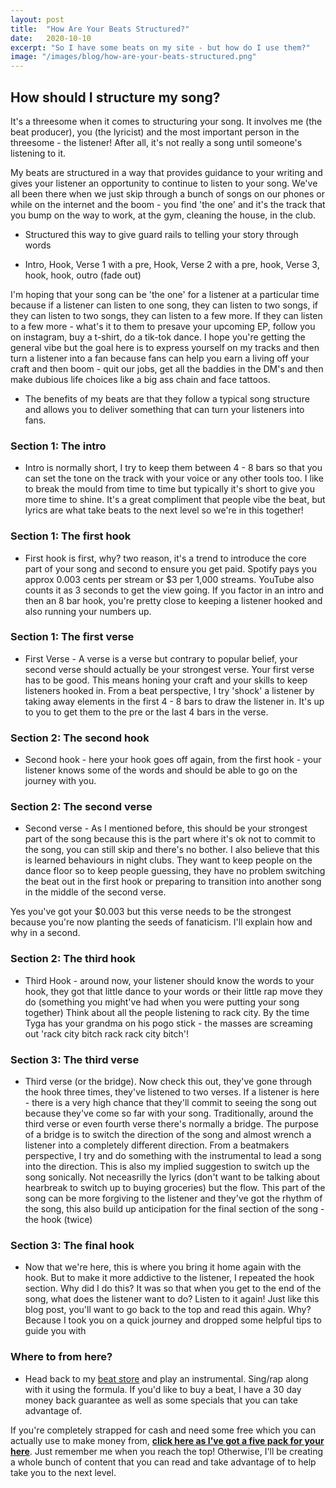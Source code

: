 ```yaml
---
layout: post
title:  "How Are Your Beats Structured?"
date:   2020-10-10
excerpt: "So I have some beats on my site - but how do I use them?"
image: "/images/blog/how-are-your-beats-structured.png"
---
```

## How should I structure my song?

It's a threesome when it comes to structuring your song. It involves me (the beat producer), you (the lyricist) and the most important person in the threesome - the listener! After all, it's not really a song until someone's listening to it.

My beats are structured in a way that provides guidance to your writing and gives your listener an opportunity to continue to listen to your song. We've all been there when we just skip through a bunch of songs on our phones or while on the internet and the boom - you find 'the one' and it's the track that you bump on the way to work, at the gym, cleaning the house, in the club.

- Structured this way to give guard rails to telling your story through words

- Intro, Hook, Verse 1 with a pre, Hook, Verse 2 with a pre, hook, Verse 3, hook, hook, outro (fade out)

I'm hoping that your song can be 'the one' for a listener at a particular time because if a listener can listen to one song, they can listen to two songs, if they can listen to two songs, they can listen to a few more. If they can listen to a few more - what's it to  them to presave your upcoming EP, follow you on instagram, buy a t-shirt, do a tik-tok dance. I hope you're getting the general vibe but the goal here is to express yourself on my tracks and then turn a listener into a fan because fans can help you earn a living off your craft and then boom - quit our jobs, get all the baddies in the DM's and then make dubious life choices like a big ass chain and face tattoos.

- The benefits of my beats are that they follow a typical song structure and allows you to deliver something that can turn your listeners into fans.

### Section 1: The intro

- Intro is normally short, I try to keep them between 4 - 8 bars so that you can set the tone on the track with your voice or any other tools too. I like to break the mould from time to time but typically it's short to give you more time to shine. It's a great compliment that people vibe the beat, but lyrics are what take beats to the next level so we're in this together!

### Section 1: The first hook
- First hook is first, why? two reason, it's a trend to introduce the core part of your song and second to ensure you get paid. Spotify pays you approx 0.003 cents per stream or $3 per 1,000 streams. YouTube also counts it as 3 seconds to get the view going. If you factor in an intro and then an 8 bar hook, you're pretty close to keeping a listener hooked and also running your numbers up.

### Section 1: The first verse
- First Verse - A verse is a verse but contrary to popular belief, your second verse should actually be your strongest verse. Your first verse has to be good. This means honing your craft and your skills to keep listeners hooked in. From a beat perspective, I try 'shock' a listener by taking away elements in the first 4 - 8 bars to draw the listener in. It's up to you to get them to the pre or the last 4 bars in the verse.

### Section 2: The second hook
- Second hook - here your hook goes off again, from the first hook - your listener knows some of the words and should be able to go on the journey with you.

### Section 2: The second verse
- Second verse - As I mentioned before, this should be your strongest part of the song because this is the part where it's ok not to commit to the song, you can still skip and there's no bother. I also believe that this is learned behaviours in night clubs. They want to keep people on the dance floor so to keep people guessing, they have no problem switching the beat out in the first hook or preparing to transition into another song in the middle of the second verse.

Yes you've got your $0.003 but this verse needs to be the strongest because you're now planting the seeds of fanaticism. I'll explain how and why in a second.

### Section 2: The third hook
- Third Hook - around now, your listener should know the words to your hook, they got that little dance to your words or their little rap move they do (something you might've had when you were putting your song together) Think about all the people listening to rack city. By the time Tyga has your grandma on his pogo stick - the masses are screaming out 'rack city bitch rack rack city bitch'!

### Section 3: The third verse
- Third verse (or the bridge). Now check this out, they've gone through the hook three times, they've listened to two verses. If a listener is here - there is a very high chance that they'll commit to seeing the song out because they've come so far with your song. Traditionally, around the third verse or even fourth verse there's normally a bridge. The purpose of a bridge is to switch the direction of the song and almost wrench a listener into a completely different direction. From a beatmakers perspective, I try and do something with the instrumental to lead a song into the direction. This is also my implied suggestion to switch up the song sonically. Not neceasrilly the lyrics (don't want to be talking about hearbreak to switch up to buying groceries) but the flow. This part of the song can be more forgiving to the listener and they've got the rhythm of the song, this also build up anticipation for the final section of the song - the hook (twice)

### Section 3: The final hook

- Now that we're here, this is where you bring it home again with the hook. But to make it more addictive to the listener, I repeated the hook section. Why did I do this? It was so that when you get to the end of the song, what does the listener want to do? Listen to it again! Just like this blog post, you'll want to go back to the top and read this again. Why? Because I took you on a quick journey and dropped some helpful tips to guide you with

### Where to from here?

- Head back to my [beat store](/beat-store) and play an instrumental. Sing/rap along with it using the formula. If you'd like to buy a beat, I have a 30 day money back guarantee as well as some specials that you can take advantage of.

If you're completely strapped for cash and need some free which you can actually use to make money from, [**click here as I've got a five pack for your here**](free.honest2davis.com). Just remember me when you reach the top! Otherwise, I'll be creating a whole bunch of content that you can read and take advantage of to help take you to the next level.

